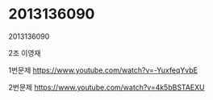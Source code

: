 # 2013136090
2013136090


2조
이영재

1번문제
https://www.youtube.com/watch?v=-YuxfeqYvbE

2번문제
https://www.youtube.com/watch?v=4k5bBSTAEXU
